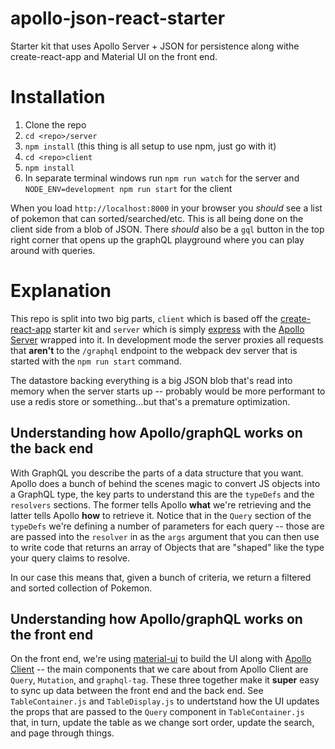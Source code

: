 # apollo-json-react-starter
Starter kit that uses Apollo Server + JSON for persistence along withe create-react-app and Material UI on the front end.

# Installation
 1. Clone the repo
 2. `cd <repo>/server`
 3. `npm install` (this thing is all setup to use npm, just go with it)
 4. `cd <repo>client`
 5. `npm install`
 6. In separate terminal windows run `npm run watch` for the server and `NODE_ENV=development npm run start` for the client
 
When you load `http://localhost:8000` in your browser you *should* see a list of pokemon that can sorted/searched/etc. This is all being done on the client side from a blob of JSON.  There *should* also be a `gql` button in the top right corner that opens up the graphQL playground where you can play around with queries.

# Explanation

This repo is split into two big parts, `client` which is based off the [create-react-app](https://reactjs.org/docs/create-a-new-react-app.html) starter kit and `server` which is simply [express](https://expressjs.com/) with the [Apollo Server](https://www.apollographql.com/docs/apollo-server/) wrapped into it.  In development mode the server proxies all requests that **aren't** to the `/graphql` endpoint to the webpack dev server that is started with the `npm run start` command.

The datastore backing everything is a big JSON blob that's read into memory when the server starts up -- probably would be more performant to use a redis store or something...but that's a premature optimization.

## Understanding how Apollo/graphQL works on the **back** end

With GraphQL you describe the parts of a data structure that you want.  Apollo does a bunch of behind the scenes magic to convert JS objects into a GraphQL type, the key parts to understand this are the `typeDefs` and the `resolvers` sections.  The former tells Apollo **what** we're retrieving and the latter tells Apollo **how** to retrieve it.  Notice that in the `Query` section of the `typeDefs` we're defining a number of parameters for each query -- those are are passed into the `resolver` in as the `args` argument that you can then use to write code that returns an array of Objects that are "shaped" like the type your query claims to resolve.

In our case this means that, given a bunch of criteria, we return a filtered and sorted collection of Pokemon.

## Understanding how Apollo/graphQL works on the **front** end

On the front end, we're using [material-ui](https://material-ui.com/) to build the UI along with [Apollo Client](https://www.apollographql.com/docs/react/) -- the main components that we care about from Apollo Client are `Query`, `Mutation`, and `graphql-tag`.  These three together make it **super** easy to sync up data between the front end and the back end.  See `TableContainer.js` and `TableDisplay.js` to undertstand how the UI updates the props that are passed to the `Query` component in `TableContainer.js` that, in turn, update the table as we change sort order, update the search, and page through things.


